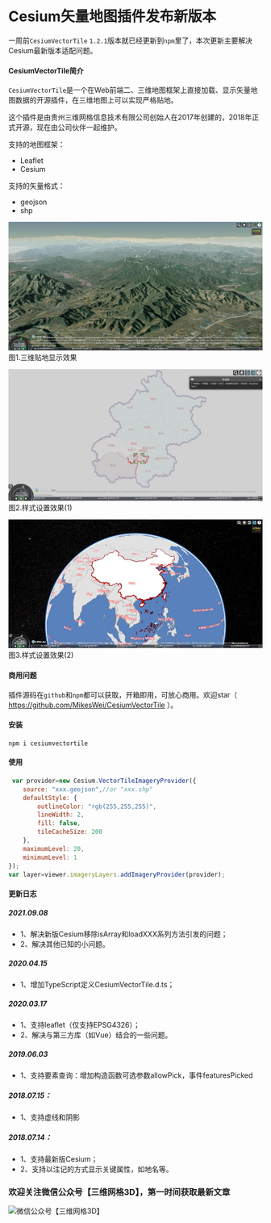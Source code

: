 # Cesium矢量地图插件发布新版本
一周前`CesiumVectorTile` `1.2.1`版本就已经更新到`npm`里了，本次更新主要解决Cesium最新版本适配问题。
#### CesiumVectorTile简介
`CesiumVectorTile`是一个在Web前端二、三维地图框架上直接加载、显示矢量地图数据的开源插件，在三维地图上可以实现严格贴地。

这个插件是由贵州三维网格信息技术有限公司创始人在2017年创建的，2018年正式开源，现在由公司伙伴一起维护。

支持的地图框架：
* Leaflet
* Cesium

支持的矢量格式：
* geojson
* shp

![贴地效果](td.jfif)
图1.三维贴地显示效果

![贴地效果](style.jpg)
图2.样式设置效果(1)

![贴地效果](text.jfif)
图3.样式设置效果(2)
 
 #### 商用问题
插件源码在`github`和`npm`都可以获取，开箱即用，可放心商用。欢迎star（ https://github.com/MikesWei/CesiumVectorTile ）。
#### 安装
```shell
npm i cesiumvectortile
```
#### 使用
```javascript
 var provider=new Cesium.VectorTileImageryProvider({
    source: "xxx.geojson",//or "xxx.shp"
    defaultStyle: {
        outlineColor: "rgb(255,255,255)",
        lineWidth: 2,
        fill: false,
        tileCacheSize: 200
    },
    maximumLevel: 20,
    minimumLevel: 1
});
var layer=viewer.imageryLayers.addImageryProvider(provider);
```
#### 更新日志
##### 2021.09.08
* 1、解决新版Cesium移除isArray和loadXXX系列方法引发的问题；
* 2、解决其他已知的小问题。
##### 2020.04.15
* 1、增加TypeScript定义CesiumVectorTile.d.ts；
##### 2020.03.17
* 1、支持leaflet（仅支持EPSG4326）；
* 2、解决与第三方库（如Vue）结合的一些问题。
##### 2019.06.03
* 1、支持要素查询：增加构造函数可选参数allowPick，事件featuresPicked
##### 2018.07.15：
* 1、支持虚线和阴影
##### 2018.07.14：
* 1、支持最新版Cesium；
* 2、支持以注记的方式显示关键属性，如地名等。

### 欢迎关注微信公众号【三维网格3D】，第一时间获取最新文章 ###
![微信公众号【三维网格3D】](http://os.mesh-3d.com/articles/微信公众号【三维网格3D】.png)